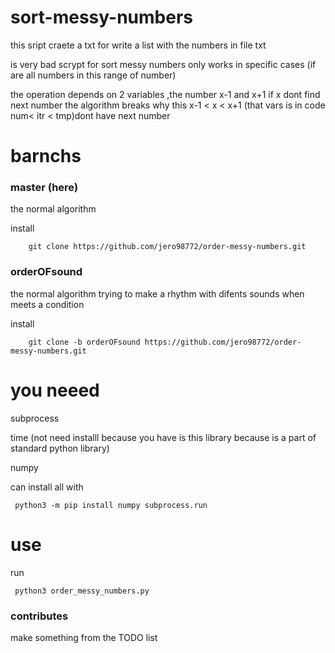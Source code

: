 # sort-messy-numbers
this sript craete a txt for write a list with the numbers in file txt

is very bad scrypt for sort messy numbers only works in specific cases (if are all numbers in this range of number) 

the operation depends on 2 variables ,the number x-1 and x+1 if x dont  find next number the algorithm breaks why this x-1 < x < x+1 (that vars is in code num< itr < tmp)dont have next number
# barnchs
### master (here)

the normal algorithm 

install

		git clone https://github.com/jero98772/order-messy-numbers.git


### orderOFsound 

the normal algorithm trying to make a rhythm with difents sounds when meets a condition

install

		git clone -b orderOFsound https://github.com/jero98772/order-messy-numbers.git

# you neeed
subprocess

time (not need installl  because you have is this library because is a part of standard python library)

numpy

can install all with 


     python3 -m pip install numpy subprocess.run

# use 

run

     python3 order_messy_numbers.py


### contributes 
	
make something from the TODO list



